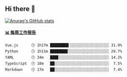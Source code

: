 ## Hi there 👋

[![Anurag's GitHub stats](https://github-readme-stats-orilights.vercel.app/api?username=orilights)](https://github.com/anuraghazra/github-readme-stats)

<!--
**OriLight152/OriLight152** is a ✨ _special_ ✨ repository because its `README.md` (this file) appears on your GitHub profile.

Here are some ideas to get you started:

- 🔭 I’m currently working on ...
- 🌱 I’m currently learning ...
- 👯 I’m looking to collaborate on ...
- 🤔 I’m looking for help with ...
- 💬 Ask me about ...
- 📫 How to reach me: ...
- 😄 Pronouns: ...
- ⚡ Fun fact: ...
-->

<!-- waka-box start -->
#### <a href="https://gist.github.com/92c8d5b388768c10efcba86e82b7c4fb" target="_blank">📊 每周工作报告</a>
```text
Vue.js      🕓 1h17m ████████▌░░░░░░░░░░░░░░░░░░ 31.9%
Python      🕓 1h11m ████████░░░░░░░░░░░░░░░░░░░ 29.7%
YAML        🕓 34m   ███▊░░░░░░░░░░░░░░░░░░░░░░░ 14.2%
TypeScript  🕓 18m   ██░░░░░░░░░░░░░░░░░░░░░░░░░  7.5%
Markdown    🕓 17m   ██░░░░░░░░░░░░░░░░░░░░░░░░░  7.4%
```
<!-- Powered by https://github.com/journey-ad/waka-box-go . -->
<!-- waka-box end -->
